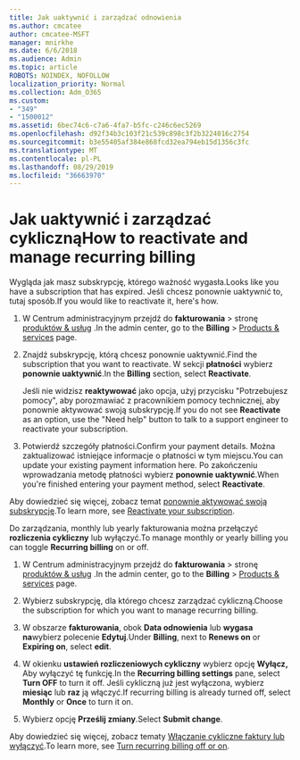 ```yaml
---
title: Jak uaktywnić i zarządzać odnowienia
ms.author: cmcatee
author: cmcatee-MSFT
manager: mnirkhe
ms.date: 6/6/2018
ms.audience: Admin
ms.topic: article
ROBOTS: NOINDEX, NOFOLLOW
localization_priority: Normal
ms.collection: Adm_O365
ms.custom:
- "349"
- "1500012"
ms.assetid: 6bec74c6-c7a6-4fa7-b5fc-c246c6ec5269
ms.openlocfilehash: d92f34b3c103f21c539c898c3f2b3224016c2754
ms.sourcegitcommit: b3e55405af384e868fcd32ea794eb15d1356c3fc
ms.translationtype: MT
ms.contentlocale: pl-PL
ms.lasthandoff: 08/29/2019
ms.locfileid: "36663970"
---
```

# <a name="how-to-reactivate-and-manage-recurring-billing"></a><span data-ttu-id="f5873-102">Jak uaktywnić i zarządzać cykliczną</span><span class="sxs-lookup"><span data-stu-id="f5873-102">How to reactivate and manage recurring billing</span></span>

<span data-ttu-id="f5873-103">Wygląda jak masz subskrypcję, którego ważność wygasła.</span><span class="sxs-lookup"><span data-stu-id="f5873-103">Looks like you have a subscription that has expired.</span></span> <span data-ttu-id="f5873-104">Jeśli chcesz ponownie uaktywnić to, tutaj sposób.</span><span class="sxs-lookup"><span data-stu-id="f5873-104">If you would like to reactivate it, here's how.</span></span>
  
1. <span data-ttu-id="f5873-105">W Centrum administracyjnym przejdź do **fakturowania** \> stronę [produktów & usług](https://go.microsoft.com/fwlink/p/?linkid=842054) .</span><span class="sxs-lookup"><span data-stu-id="f5873-105">In the admin center, go to the **Billing** \> [Products & services](https://go.microsoft.com/fwlink/p/?linkid=842054) page.</span></span>

2. <span data-ttu-id="f5873-106">Znajdź subskrypcję, którą chcesz ponownie uaktywnić.</span><span class="sxs-lookup"><span data-stu-id="f5873-106">Find the subscription that you want to reactivate.</span></span> <span data-ttu-id="f5873-107">W sekcji **płatności** wybierz **ponownie uaktywnić**.</span><span class="sxs-lookup"><span data-stu-id="f5873-107">In the **Billing** section, select  **Reactivate**.</span></span>

    <span data-ttu-id="f5873-108">Jeśli nie widzisz **reaktywować** jako opcja, użyj przycisku "Potrzebujesz pomocy", aby porozmawiać z pracownikiem pomocy technicznej, aby ponownie aktywować swoją subskrypcję.</span><span class="sxs-lookup"><span data-stu-id="f5873-108">If you do not see **Reactivate** as an option, use the "Need help" button to talk to a support engineer to reactivate your subscription.</span></span>

3. <span data-ttu-id="f5873-109">Potwierdź szczegóły płatności.</span><span class="sxs-lookup"><span data-stu-id="f5873-109">Confirm your payment details.</span></span> <span data-ttu-id="f5873-110">Można zaktualizować istniejące informacje o płatności w tym miejscu.</span><span class="sxs-lookup"><span data-stu-id="f5873-110">You can update your existing payment information here.</span></span> <span data-ttu-id="f5873-111">Po zakończeniu wprowadzania metodę płatności wybierz **ponownie uaktywnić**.</span><span class="sxs-lookup"><span data-stu-id="f5873-111">When you're finished entering your payment method, select **Reactivate**.</span></span>

<span data-ttu-id="f5873-112">Aby dowiedzieć się więcej, zobacz temat [ponownie aktywować swoją subskrypcję](https://docs.microsoft.com/en-us/office365/admin/subscriptions-and-billing/reactivate-your-subscription).</span><span class="sxs-lookup"><span data-stu-id="f5873-112">To learn more, see [Reactivate your subscription](https://docs.microsoft.com/en-us/office365/admin/subscriptions-and-billing/reactivate-your-subscription).</span></span> 

<span data-ttu-id="f5873-113">Do zarządzania, monthly lub yearly fakturowania można przełączyć **rozliczenia cykliczny** lub wyłączyć.</span><span class="sxs-lookup"><span data-stu-id="f5873-113">To manage monthly or yearly billing you can toggle **Recurring billing** on or off.</span></span>
  
1. <span data-ttu-id="f5873-114">W Centrum administracyjnym przejdź do **fakturowania** \> stronę [produktów & usług](https://go.microsoft.com/fwlink/p/?linkid=842054) .</span><span class="sxs-lookup"><span data-stu-id="f5873-114">In the admin center, go to the **Billing** \> [Products & services](https://go.microsoft.com/fwlink/p/?linkid=842054) page.</span></span>

2. <span data-ttu-id="f5873-115">Wybierz subskrypcję, dla którego chcesz zarządzać cykliczną.</span><span class="sxs-lookup"><span data-stu-id="f5873-115">Choose the subscription for which you want to manage recurring billing.</span></span>

3. <span data-ttu-id="f5873-116">W obszarze **fakturowania**, obok **Data odnowienia** lub **wygasa na**wybierz polecenie **Edytuj**.</span><span class="sxs-lookup"><span data-stu-id="f5873-116">Under **Billing**, next to **Renews on** or **Expiring on**, select **edit**.</span></span>

4. <span data-ttu-id="f5873-117">W okienku **ustawień rozliczeniowych cykliczny** wybierz opcję **Wyłącz,** Aby wyłączyć tę funkcję.</span><span class="sxs-lookup"><span data-stu-id="f5873-117">In the **Recurring billing settings** pane, select **Turn OFF** to turn it off.</span></span> <span data-ttu-id="f5873-118">Jeśli cykliczną już jest wyłączona, wybierz **miesiąc** lub **raz** ją włączyć.</span><span class="sxs-lookup"><span data-stu-id="f5873-118">If recurring billing is already turned off, select **Monthly** or **Once** to turn it on.</span></span>

5. <span data-ttu-id="f5873-119">Wybierz opcję **Prześlij zmiany**.</span><span class="sxs-lookup"><span data-stu-id="f5873-119">Select **Submit change**.</span></span>

<span data-ttu-id="f5873-120">Aby dowiedzieć się więcej, zobacz tematy [Włączanie cykliczne faktury lub wyłączyć](https://docs.microsoft.com/office365/admin/subscriptions-and-billing/renew-your-subscription#turn-recurring-billing-off-or-on).</span><span class="sxs-lookup"><span data-stu-id="f5873-120">To learn more, see [Turn recurring billing off or on](https://docs.microsoft.com/office365/admin/subscriptions-and-billing/renew-your-subscription#turn-recurring-billing-off-or-on).</span></span>